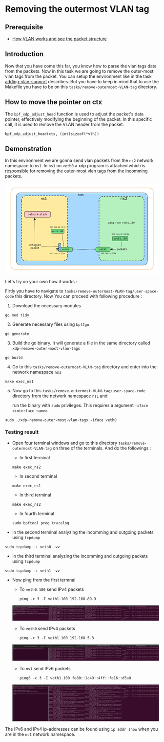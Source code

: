 # Removing the outermost VLAN tag  
 
## Prerequisite
 - [How VLAN works and see the packet structure](https://github.com/REZ-OAN/xdp-tutorials/blob/main/docs/vlan-working.md)
## Introduction
Now that you have come this far, you know how to parse the vlan tags data from the packets. Now in this task we are going to remove the outer-most vlan tags from the packet. You can setup the environment like in the task [adding-vlan-support](https://github.com/REZ-OAN/xdp-tutorials/blob/main/tasks/adding-vlan-support) describes. But you have to keep in mind that to use the Makefile you have to be on this `tasks/remove-outermost-VLAN-tag` directory.

## How to move the pointer on ctx
The `bpf_xdp_adjust_head` function is used to adjust the packet's data pointer, effectively modifying the beginning of the packet. In this specific call, it is used to remove the VLAN header from the packet.
```
bpf_xdp_adjust_head(ctx, (int)sizeof(*vlh))
```
## Demonstration 
In this environment we are gonna send vlan packets from the `ns2` network namespace to `ns1`. In `ns1` on `veth0` a xdp program is attached which is responsible for removing the outer-most vlan tags from the incomming packets.

![packet-flow](https://github.com/REZ-OAN/xdp-tutorials/blob/main/tasks/remove-outermost-VLAN-tag/images/packet-flow.png)

Let's try on your own how it works :

Firtly you have to navigate to `tasks/remove-outermost-VLAN-tag/user-space-code` this directory. Now You can proceed with following procedure :
1. Download the necessary modules
```
go mod tidy
```
2. Generate necessary files using `bpf2go`
```
go generate
```
3. Build the go binary. It will generate a file in the same directory called `xdp-remove-outer-most-vlan-tags`
```
go build
```
4. Go to this `tasks/remove-outermost-VLAN-tag` directory and  enter into the network namespace `ns1`
```
make exec_ns1
```
5. Now go to this `tasks/remove-outermost-VLAN-tag/user-space-code` directory from the network namespace `ns1` and

   run the binary with `sudo` privileges. This requires a argument `-iface <interface name>`.
```
sudo ./xdp-remove-outer-most-vlan-tags -iface veth0
```

### Testing result
 - Open four terminal windows and go to this directory  `tasks/remove-outermost-VLAN-tag` on three of the terminals. And do the followings :
    - In first terminal

    ```
    make exec_ns2
    ```
    - In second terminal

    ```
    make exec_ns1
    ``` 
    - In third terminal

    ```
    make exec_ns2
    ```
    - In fourth terminal

    ```
    sudo bpftool prog tracelog
    ```
- In the second terminal analyzing the incomming and outgoing packets using `tcpdump`

```
sudo tcpdump -i veth0 -vv
```
- In the third terminal analyzing the incomming and outgoing packets using `tcpdump`

```
sudo tcpdump -i veth1 -vv
```
- Now ping from the first termnal 
    - To `veth0.100` send IPv4 packets

        ```
        ping -c 3 -I veth1.100 192.168.89.3
        ```
    ![ping-to-veth0.100-ipv4](https://github.com/REZ-OAN/xdp-tutorials/blob/main/tasks/remove-outermost-VLAN-tag/images/ipv4-test.png)

    - To `veth0` send IPv4 packets

        ```
        ping -c 3 -I veth1.100 192.168.5.3
        ```
    ![ping-to-veth0-ipv4](https://github.com/REZ-OAN/xdp-tutorials/blob/main/tasks/remove-outermost-VLAN-tag/images/ipv4-to-veth0.png)

    - To `ns1` send IPv6 packets    

        ```
        ping6 -c 3 -I veth1.100 fe80::1c49::4ff::fe16::d5a8
        ```

    ![ping-to-ns1-ipv6](https://github.com/REZ-OAN/xdp-tutorials/blob/main/tasks/remove-outermost-VLAN-tag/images/ipv6-test.png)

The IPv6 and IPv4 ip-addresses can be found using `ip addr show` when you are in the `ns1` network namespace.